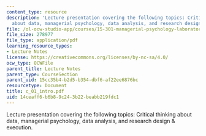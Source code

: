 ```yaml
---
content_type: resource
description: 'Lecture presentation covering the following topics: Critical thinking
  about data, managerial psychology, data analysis, and research design & execution.'
file: /ol-ocw-studio-app/courses/15-301-managerial-psychology-laboratory-fall-2004/14ceaff6b6b89c243b22beabb219fdc1_c_01_intro.pdf
file_size: 278977
file_type: application/pdf
learning_resource_types:
- Lecture Notes
license: https://creativecommons.org/licenses/by-nc-sa/4.0/
ocw_type: OCWFile
parent_title: Lecture Notes
parent_type: CourseSection
parent_uid: 15cc35b4-b2d5-b354-dbf6-af22ee6876bc
resourcetype: Document
title: c_01_intro.pdf
uid: 14ceaff6-b6b8-9c24-3b22-beabb219fdc1
---
```

Lecture presentation covering the following topics: Critical thinking about data, managerial psychology, data analysis, and research design & execution.